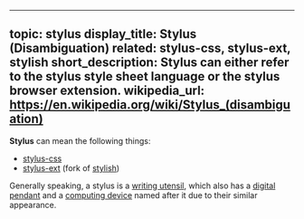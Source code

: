 ----
topic: stylus
display_title: Stylus (Disambiguation)
related: stylus-css, stylus-ext, stylish
short_description: Stylus can either refer to the stylus style sheet language or the stylus browser extension.
wikipedia_url: https://en.wikipedia.org/wiki/Stylus_(disambiguation)
----
**Stylus** can mean the following things:
* [stylus-css](/topics/stylus-css)
* [stylus-ext](/topics/stylus-ext) (fork of [stylish](/topics/stylish))

Generally speaking, a stylus is a [writing utensil](https://en.wikipedia.org/wiki/Stylus), which also has a [digital pendant](https://en.wikipedia.org/wiki/Digital_pen) and a [computing device](https://en.wikipedia.org/wiki/Stylus_(computing)) named after it due to their similar appearance.

